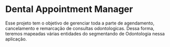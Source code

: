 # Dental Appointment Manager

Esse projeto tem o objetivo de gerenciar toda a parte de agendamento, cancelamento e remarcação de consultas odontologicas. Dessa forma, teremos mapeadas várias entidades do segmentando de Odontologia nessa aplicação. 
